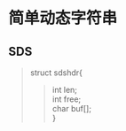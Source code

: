 简单动态字符串
===
SDS
---
>struct sdshdr{  <br>
>>int len;  <br>
>>int free;  <br>
>>char buf[];  <br>
>}  <br>

